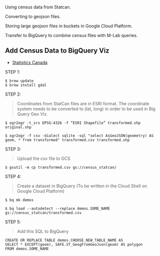 Using census data from Statcan.

Converting to geojson files. 

Storing large geojson files in buckets in Google Cloud Platform. 

Transfer to BigQuery to combine census files with M-Lab queries. 

## Add Census Data to BigQuery Viz
- [Statistics Canada](https://www150.statcan.gc.ca/n1/en/type/data)

STEP 1:
```shell
$ brew update
$ brew install gdal
```


STEP 2:
> Coordinates from StatCan files are in ESRI format. The coordinate system needs to be converted to (lat, long) in order to be used in Big Query Geo Viz.

```shell
$ ogr2ogr -t_srs EPSG:4326 -f “ESRI Shapefile” transformed.shp original.shp
```


```shell
$ ogr2ogr -f csv -dialect sqlite -sql "select AsGeoJSON(geometry) AS geom, * from transformed" transformed.csv transformed.shp
```


STEP 3:
> Upload the csv file to GCS
```shell
$ gsutil -m cp transformed.csv gs://census_statcan/
```

STEP 4:
> Create a dataset in BigQuery
> (To be written in the Cloud Shell on Google Cloud Platform)
```shell
$ bq mk demos
```

```shell
$ bq load --autodetect --replace demos.SOME_NAME gs://census_statcan/transformed.csv
```

STEP 5:
> Add this SQL to BigQuery
```shell
CREATE OR REPLACE TABLE demos.CHOOSE_NEW_TABLE_NAME AS
SELECT * EXCEPT(geom), SAFE.ST_GeogFromGeoJson(geom) AS polygon
FROM demos.SOME_NAME
```

